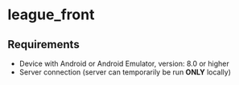 # league_front

## Requirements
- Device with Android or Android Emulator, version: 8.0 or higher
- Server connection (server can temporarily be run **ONLY** locally)
